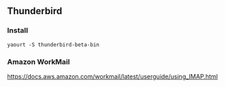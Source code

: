 ## Thunderbird

### Install

```
yaourt -S thunderbird-beta-bin
```

### Amazon WorkMail

https://docs.aws.amazon.com/workmail/latest/userguide/using_IMAP.html
